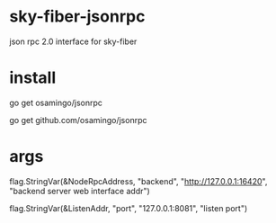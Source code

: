 # sky-fiber-jsonrpc
json rpc 2.0 interface for sky-fiber

# install

go get osamingo/jsonrpc

go get github.com/osamingo/jsonrpc

# args

flag.StringVar(&NodeRpcAddress, "backend", "http://127.0.0.1:16420", "backend server web interface addr")

flag.StringVar(&ListenAddr, "port", "127.0.0.1:8081", "listen port")
